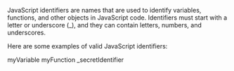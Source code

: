 JavaScript identifiers are names that are used to identify variables, functions, and other objects in JavaScript code. Identifiers must start with a letter or underscore (_), and they can contain letters, numbers, and underscores.

Here are some examples of valid JavaScript identifiers:

myVariable
myFunction
_secretIdentifier